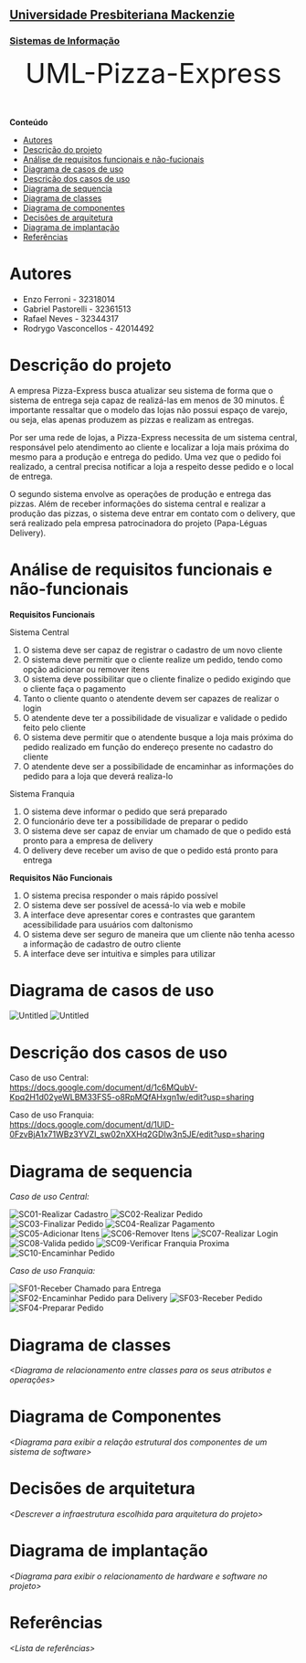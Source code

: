 <h2><a href= "https://www.mackenzie.br">Universidade Presbiteriana Mackenzie</a></h2>
<h3><a href= "https://www.mackenzie.br/graduacao/sao-paulo-higienopolis/sistemas-de-informacao">Sistemas de Informação</a></h3>


<font size="+12"><center>
UML-Pizza-Express
</center></font>


**Conteúdo**

- [Autores](#autores)
- [Descrição do projeto](#descrição-do-projeto)
- [Análise de requisitos funcionais e não-fucionais](#análise-de-requisitos-funcionais-e-não-funcionais)
- [Diagrama de casos de uso](#diagrama-de-casos-de-uso)
- [Descrição dos casos de uso](#descrição-dos-casos-de-uso)
- [Diagrama de sequencia](#diagrama-de-sequencia)
- [Diagrama de classes](#diagrama-de-classes)
- [Diagrama de componentes](#diagrama-de-componentes)
- [Decisões de arquitetura](#decisões-de-arquitetura)
- [Diagrama de implantação](#diagrama-de-implantação)
- [Referências](#referências)


# Autores

* Enzo Ferroni - 32318014
* Gabriel Pastorelli - 32361513
* Rafael Neves - 32344317
* Rodrygo Vasconcellos - 42014492


# Descrição do projeto

A empresa Pizza-Express busca atualizar seu sistema de forma que o sistema de entrega seja capaz de realizá-las em menos de 30 minutos. É importante ressaltar que o modelo das lojas não possui espaço de varejo, ou seja, elas apenas produzem as pizzas e realizam as entregas.

Por ser uma rede de lojas, a Pizza-Express necessita de um sistema central, responsável pelo atendimento ao cliente e localizar a loja mais próxima do mesmo para a produção e entrega do pedido. Uma vez que o pedido foi realizado, a central precisa notificar a loja a respeito desse pedido e o local de entrega.

O segundo sistema envolve as operações de produção e entrega das pizzas. Além de receber informações do sistema central e realizar a produção das pizzas, o sistema deve entrar em contato com o delivery, que será realizado pela empresa patrocinadora do projeto (Papa-Léguas Delivery).


# Análise de requisitos funcionais e não-funcionais
**Requisitos Funcionais**

Sistema Central
1.	O sistema deve ser capaz de registrar o cadastro de um novo cliente
2.	O sistema deve permitir que o cliente realize um pedido, tendo como opção adicionar ou remover itens
3.	O sistema deve possibilitar que o cliente finalize o pedido exigindo que o cliente faça o pagamento
4.	Tanto o cliente quanto o atendente devem ser capazes de realizar o login
5.	O atendente deve ter a possibilidade de visualizar e validade o pedido feito pelo cliente
6.	O sistema deve permitir que o atendente busque a loja mais próxima do pedido realizado em função do endereço presente no cadastro do cliente
7.	O atendente deve ser a possibilidade de encaminhar as informações do pedido para a loja que deverá realiza-lo
   
Sistema Franquia
1.	O sistema deve informar o pedido que será preparado
2.	O funcionário deve ter a possibilidade de preparar o pedido
3.	O sistema deve ser capaz de enviar um chamado de que o pedido está pronto para a empresa de delivery 
4.	O delivery deve receber um aviso de que o pedido está pronto para entrega
   
**Requisitos Não Funcionais**
1.	O sistema precisa responder o mais rápido possível
2.	O sistema deve ser possível de acessá-lo via web e mobile
3.	A interface deve apresentar cores e contrastes que garantem acessibilidade para usuários com daltonismo
4.	O sistema deve ser seguro de maneira que um cliente não tenha acesso a informação de cadastro de outro cliente
5.	A interface deve ser intuitiva e simples para utilizar


# Diagrama de casos de uso

![Untitled](https://github.com/EnzoFerroni/UML-Pizza-Express/assets/143665284/eabece67-3f02-4240-a8cd-34584231f14c)
![Untitled](https://github.com/EnzoFerroni/UML-Pizza-Express/assets/143665284/5195fa99-d1a4-4121-a63c-70364026e642)


# Descrição dos casos de uso

Caso de uso Central:  
https://docs.google.com/document/d/1c6MQubV-Kpq2H1d02yeWLBM33FS5-o8RpMQfAHxgn1w/edit?usp=sharing  

Caso de uso Franquia:  
https://docs.google.com/document/d/1UlD-0FzvBjA1x71WBz3YVZI_sw02nXXHq2GDIw3n5JE/edit?usp=sharing


# Diagrama de sequencia

*Caso de uso Central:*  

![SC01-Realizar Cadastro](https://github.com/EnzoFerroni/UML-Pizza-Express/assets/125482399/5f0c2fcb-0344-4526-8a50-8e46cdb82448)
![SC02-Realizar Pedido](https://github.com/EnzoFerroni/UML-Pizza-Express/assets/143665284/95f649ac-8d44-4ebd-addf-a100479d6b27)
![SC03-Finalizar Pedido](https://github.com/EnzoFerroni/UML-Pizza-Express/assets/125482399/06e9c2ad-16b2-43de-ab21-b0b722b66f3f)
![SC04-Realizar Pagamento](https://github.com/EnzoFerroni/UML-Pizza-Express/assets/125482399/c364afa3-31e5-4b1a-bf3e-46053fdfa6cb)
![SC05-Adicionar Itens](https://github.com/EnzoFerroni/UML-Pizza-Express/assets/125482399/a4c0e82e-0cb4-441a-a863-23bc10a94a5f)
![SC06-Remover Itens](https://github.com/EnzoFerroni/UML-Pizza-Express/assets/125482399/df323f12-3158-42ee-86de-8017ef6ac371)
![SC07-Realizar Login](https://github.com/EnzoFerroni/UML-Pizza-Express/assets/125482399/d1bb2e22-d72c-4816-8320-83d1cf30572e)
![SC08-Valida pedido](https://github.com/EnzoFerroni/UML-Pizza-Express/assets/143665284/a4f40f8c-2774-4b82-9296-62fe988ceec9)
![SC09-Verificar Franquia Proxima](https://github.com/EnzoFerroni/UML-Pizza-Express/assets/143665284/c700fe82-53f9-4c8c-9b56-dee617eaea60)
![SC10-Encaminhar Pedido](https://github.com/EnzoFerroni/UML-Pizza-Express/assets/143665284/358dd96a-3219-4d79-86a6-1a410665a24b)  

*Caso de uso Franquia:*  

![SF01-Receber Chamado para Entrega](https://github.com/EnzoFerroni/UML-Pizza-Express/assets/125482399/05247167-bda7-41e0-94fc-237823a6e8a7)
![SF02-Encaminhar Pedido para Delivery](https://github.com/EnzoFerroni/UML-Pizza-Express/assets/125482399/1bcd5716-8955-475e-8302-526e7e49f196)
![SF03-Receber Pedido](https://github.com/EnzoFerroni/UML-Pizza-Express/assets/143665284/7b40ed1c-1748-474d-b90f-3a8cca79d94f)
![SF04-Preparar Pedido](https://github.com/EnzoFerroni/UML-Pizza-Express/assets/143665284/9dec89d1-e33a-4fdc-801a-f78f15c2ec28)


# Diagrama de classes

*&lt;Diagrama de relacionamento entre classes para os seus atributos e operações&gt;*

# Diagrama de Componentes

*&lt;Diagrama para exibir a relação estrutural dos componentes de um sistema de software&gt;*

# Decisões de arquitetura

*&lt;Descrever a infraestrutura escolhida para arquitetura do projeto&gt;*

# Diagrama de implantação

*&lt;Diagrama para exibir o relacionamento de hardware e software no projeto&gt;*

# Referências

*&lt;Lista de referências&gt;*
